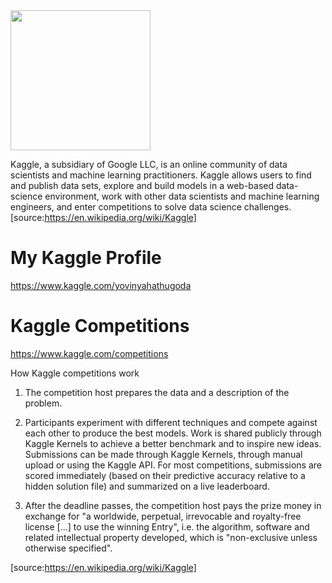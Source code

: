 <img src="https://www.kaggle.com/static/images/logos/kaggle-logo-transparent-300.png" width="224">

Kaggle, a subsidiary of Google LLC, is an online community of data scientists and machine learning practitioners. Kaggle allows users to find and publish data sets, explore and build models in a web-based data-science environment, work with other data scientists and machine learning engineers, and enter competitions to solve data science challenges.
[source:https://en.wikipedia.org/wiki/Kaggle]

# My Kaggle Profile
https://www.kaggle.com/yovinyahathugoda

# Kaggle Competitions
https://www.kaggle.com/competitions

How Kaggle competitions work

1. The competition host prepares the data and a description of the problem.

2. Participants experiment with different techniques and compete against each other to produce the best models. Work is shared publicly through Kaggle Kernels to achieve a better benchmark and to inspire new ideas. Submissions can be made through Kaggle Kernels, through manual upload or using the Kaggle API. For most competitions, submissions are scored immediately (based on their predictive accuracy relative to a hidden solution file) and summarized on a live leaderboard.

3. After the deadline passes, the competition host pays the prize money in exchange for "a worldwide, perpetual, irrevocable and royalty-free license [...] to use the winning Entry", i.e. the algorithm, software and related intellectual property developed, which is "non-exclusive unless otherwise specified".

[source:https://en.wikipedia.org/wiki/Kaggle]
